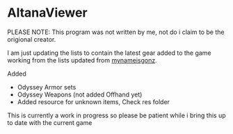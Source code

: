 # AltanaViewer

PLEASE NOTE: This program was not written by me, not do i claim to be the origional creator. 

I am just updating the lists to contain the latest gear added to the game working from the lists updated from [mynameisgonz](https://github.com/mynameisgonz/AltanaView).

Added 
* Odyssey Armor sets
* Odyssey Weapons (not added Offhand yet)
* Added resource for unknown items, Check res folder

This is currently a work in progress so please be patient while i bring this up to date with the current game
